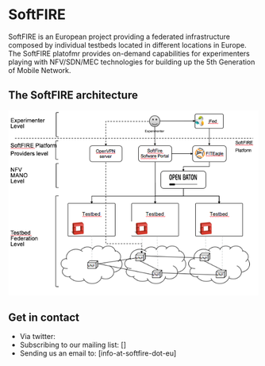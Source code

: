 # SoftFIRE
SoftFIRE is an European project providing a federated infrastructure composed by individual testbeds located in different locations in Europe. The SoftFIRE platofmr provides on-demand capabilities for experimenters playing with NFV/SDN/MEC technologies for building up the 5th Generation of Mobile Network. 

## The SoftFIRE architecture

![SoftFIRE architecture][softfire-architecture]

## Get in contact 

* Via twitter: 
* Subscribing to our mailing list: []
* Sending us an email to: [info-at-softfire-dot-eu]

[softfire-architecture]:images/softfire-architecture.png

<!---
 Script for open external links in a new tab
-->
<script type="text/javascript" charset="utf-8">
      // Creating custom :external selector
      $.expr[':'].external = function(obj){
          return !obj.href.match(/^mailto\:/)
                  && (obj.hostname != location.hostname);
      };
      $(function(){
        $('a:external').addClass('external');
        $(".external").attr('target','_blank');
      })
</script>
